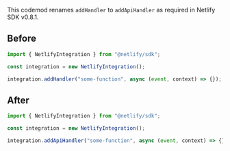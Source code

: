 This codemod renames `addHandler` to `addApiHandler` as required in Netlify SDK v0.8.1.

## Before

```jsx
import { NetlifyIntegration } from "@netlify/sdk";

const integration = new NetlifyIntegration();

integration.addHandler("some-function", async (event, context) => {});
```

## After

```jsx
import { NetlifyIntegration } from "@netlify/sdk";

const integration = new NetlifyIntegration();

integration.addApiHandler("some-function", async (event, context) => {});
```
